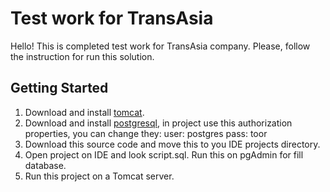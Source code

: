# Test work for TransAsia

Hello!
This is completed test work for TransAsia company.
Please, follow the instruction for run this solution.

## Getting Started
1. Download and install [tomcat](https://tomcat.apache.org/download-90.cgi).
2. Download and install [postgresql](https://www.postgresql.org/download/),
in project use this authorization properties, you can change they: user: postgres  pass: toor
3. Download this source code and move this to you IDE projects directory.
4. Open project on IDE and look script.sql. Run this on pgAdmin for fill database.
5. Run this project on a Tomcat server.
